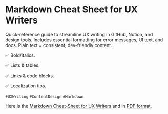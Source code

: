 # Markdown Cheat Sheet for UX Writers  

Quick-reference guide to streamline UX writing in GitHub, Notion, and design tools. Includes essential formatting for error messages, UI text, and docs. Plain text = consistent, dev-friendly content.

✅ Bold/italics.

✅ Lists &amp; tables.

✅ Links &amp; code blocks.

✅ Localization tips.

`#UXWriting` `#ContentDesign` `#Markdown`

Here is the [Markdown Cheat-Sheet for UX Writers](Markdown-Cheat-Sheet-for-UX-Writers.md) and in [PDF format](Markdown-Cheat-Sheet-for-UX-Writers.pdf).